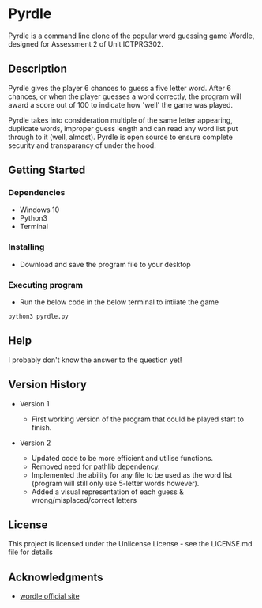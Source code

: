 # Pyrdle

Pyrdle is a command line clone of the popular word guessing game Wordle, designed for Assessment 2 of Unit ICTPRG302.

## Description

Pyrdle gives the player 6 chances to guess a five letter word. After 6 chances, or when the player guesses a word correctly, the program will award a score out of 100 to indicate how 'well' the game was played.

Pyrdle takes into consideration multiple of the same letter appearing, duplicate words, improper guess length and can read any word list put through to it (well, almost).
Pyrdle is open source to ensure complete security and transparancy of under the hood.

## Getting Started

### Dependencies

* Windows 10
* Python3 
* Terminal

### Installing

* Download and save the program file to your desktop

### Executing program

* Run the below code in the below terminal to intiiate the game
```
python3 pyrdle.py
```

## Help

I probably don't know the answer to the question yet!

## Version History

* Version 1
    * First working version of the program that could be played start to finish.

* Version 2
    * Updated code to be more efficient and utilise functions.
    * Removed need for pathlib dependency.
    * Implemented the ability for any file to be used as the word list (program will still only use 5-letter words however).
    * Added a visual representation of each guess & wrong/misplaced/correct letters

## License

This project is licensed under the Unlicense License - see the LICENSE.md file for details

## Acknowledgments

* [wordle official site](https://www.nytimes.com/games/wordle/index.html)
